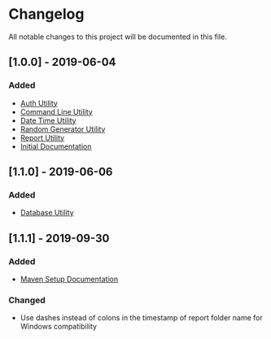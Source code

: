 # Changelog
All notable changes to this project will be documented in this file.

## [1.0.0] - 2019-06-04
### Added
- [Auth Utility](https://bitbucket.org/adamtapper/karate-rest-soap-testing/src/master/README.md#markdown-header-auth-utility)
- [Command Line Utility](https://bitbucket.org/adamtapper/karate-rest-soap-testing/src/master/README.md#markdown-header-command-line-utility)
- [Date Time Utility](https://bitbucket.org/adamtapper/karate-rest-soap-testing/src/master/README.md#markdown-header-date-time-utility)
- [Random Generator Utility](https://bitbucket.org/adamtapper/karate-rest-soap-testing/src/master/README.md#markdown-header-random-generator-utility)
- [Report Utility](https://bitbucket.org/adamtapper/karate-rest-soap-testing/src/master/README.md#markdown-header-report-utility)
- [Initial Documentation](https://bitbucket.org/adamtapper/karate-rest-soap-testing/src/master/README.md)

## [1.1.0] - 2019-06-06
### Added
- [Database Utility](https://bitbucket.org/adamtapper/karate-rest-soap-testing/src/master/README.md#markdown-header-database-utility)

## [1.1.1] - 2019-09-30
### Added
- [Maven Setup Documentation](https://bitbucket.org/adamtapper/karate-rest-soap-testing/src/master/README.md#maven)
### Changed
- Use dashes instead of colons in the timestamp of report folder name for Windows compatibility
